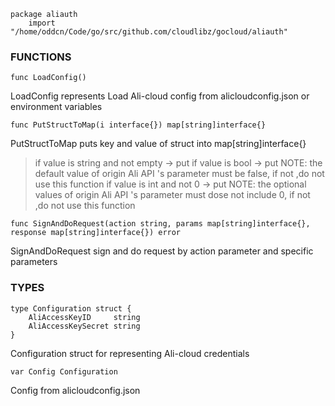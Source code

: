 ```
package aliauth
    import "/home/oddcn/Code/go/src/github.com/cloudlibz/gocloud/aliauth"
```

### FUNCTIONS

```
func LoadConfig()
```

LoadConfig represents Load Ali-cloud config from alicloudconfig.json or environment variables

```
func PutStructToMap(i interface{}) map[string]interface{}
```

PutStructToMap puts key and value of struct into map[string]interface{}

> if value is string and not empty -> put
> if value is bool                 -> put   NOTE: the default value of origin Ali API 's parameter must be false, if not ,do not use this function
> if value is int and not 0        -> put   NOTE: the optional values of origin Ali API 's parameter must dose not include 0, if not ,do not use this function

```
func SignAndDoRequest(action string, params map[string]interface{}, response map[string]interface{}) error
```

SignAndDoRequest sign and do request by action parameter and specific parameters

### TYPES

```
type Configuration struct {
    AliAccessKeyID     string
    AliAccessKeySecret string
}
```

Configuration struct for representing Ali-cloud credentials

```
var Config Configuration
```

Config from alicloudconfig.json

